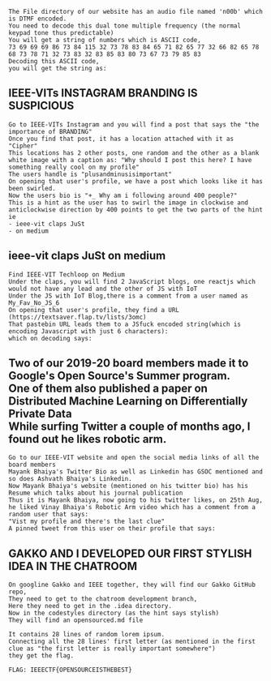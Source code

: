 ```
The File directory of our website has an audio file named 'n00b' which is DTMF encoded.
You need to decode this dual tone multiple frequency (the normal keypad tone thus predictable)
You will get a string of numbers which is ASCII code, 
73 69 69 69 86 73 84 115 32 73 78 83 84 65 71 82 65 77 32 66 82 65 78 68 73 78 71 32 73 83 32 83 85 83 80 73 67 73 79 85 83
Decoding this ASCII code,
you will get the string as: 
```
## IEEE-VITs INSTAGRAM BRANDING IS SUSPICIOUS
```
Go to IEEE-VITs Instagram and you will find a post that says the "the importance of BRANDING"
Once you find that post, it has a location attached with it as "Cipher"
This locations has 2 other posts, one random and the other as a blank white image with a caption as: "Why should I post this here? I have something really cool on my profile"
The users handle is "plusandminusisimportant"
On opening that user's profile, we have a post which looks like it has been swirled.
Now the users bio is "+_ Why am i following around 400 people?"
This is a hint as the user has to swirl the image in clockwise and anticlockwise direction by 400 points to get the two parts of the hint ie 
- ieee-vit claps JuSt
- on medium
```


## ieee-vit claps JuSt on medium
```
Find IEEE-VIT Techloop on Medium
Under the claps, you will find 2 JavaScript blogs, one reactjs which would not have any lead and the other of JS with IoT
Under the JS with IoT Blog,there is a comment from a user named as My_Fav_No_JS_6
On opening that user's profile, they find a URL (https://textsaver.flap.tv/lists/3omc)
That pastebin URL leads them to a JSfuck encoded string(which is encoding Javascript with just 6 characters):
which on decoding says: 
```

## Two of our 2019-20 board members made it to Google's Open Source's Summer program.<br/> One of them also published a paper on Distributed Machine Learning on Differentially Private Data<br/> While surfing Twitter a couple of months ago, I found out he likes robotic arm.<br/>
```
Go to our IEEE-VIT website and open the social media links of all the board members
Mayank Bhaiya's Twitter Bio as well as Linkedin has GSOC mentioned and so does Ashvath Bhaiya's Linkedin.
Now Mayank Bhaiya's website (mentioned on his twitter bio) has his Resume which talks about his journal publication
Thus it is Mayank Bhaiya, now going to his twitter likes, on 25th Aug, he liked Vinay Bhaiya's Robotic Arm video which has a comment from a random user that says:
"Vist my profile and there's the last clue"
A pinned tweet from this user on their profile that says:
```

## GAKKO AND I DEVELOPED OUR FIRST STYLISH IDEA IN THE CHATROOM<br/>
```
On googline Gakko and IEEE together, they will find our Gakko GitHub repo,
They need to get to the chatroom development branch,
Here they need to get in the .idea directory.
Now in the codestyles directory (as the hint says stylish)
They will find an opensourced.md file

It contains 28 lines of random lorem ipsum.
Connecting all the 28 lines' first letter (as mentioned in the first clue as "the first letter is really important somewhere")
they get the flag.
```

`FLAG: IEEECTF{OPENSOURCEISTHEBEST}`
